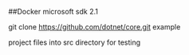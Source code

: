 
##Docker microsoft sdk 2.1

git clone https://github.com/dotnet/core.git example

project files
into src directory for testing

